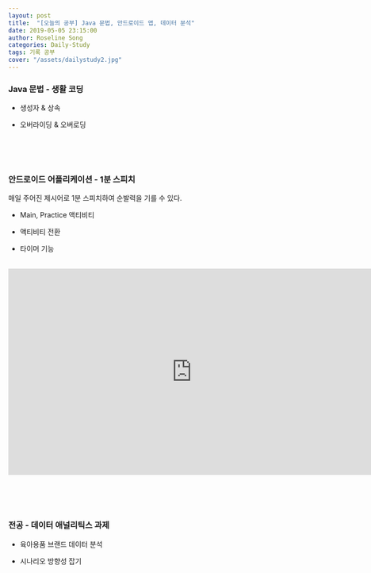 ```yaml
---
layout: post
title:  "[오늘의 공부] Java 문법, 안드로이드 앱, 데이터 분석"
date: 2019-05-05 23:15:00
author: Roseline Song
categories: Daily-Study
tags: 기록 공부
cover: "/assets/dailystudy2.jpg"
---
```


### Java 문법 - 생활 코딩 

- 생성자 & 상속

- 오버라이딩 & 오버로딩

<br>
<br>​

### 안드로이드 어플리케이션 - 1분 스피치

매일 주어진 제시어로 1분 스피치하여 순발력을 기를 수 있다. 

- Main, Practice 액티비티 

- 액티비티 전환

- 타이머 기능 

<br>

<iframe width="740" height="416" src="https://serviceapi.nmv.naver.com/flash/convertIframeTag.nhn?vid=EB2C3C3F9DEE52975D3801D2991DD77D6E08&outKey=V1268c23c081c41d0b5ba67f2f9897408c13f66cfc8377ed666a867f2f9897408c13f" frameborder="no" scrolling="no" title="NaverVideo" allow="autoplay; gyroscope; accelerometer; encrypted-media" allowfullscreen></iframe>

<br>​
<br>​

### 전공 - 데이터 애널리틱스 과제 

- 육아용품 브랜드 데이터 분석 

- 시나리오 방향성 잡기 

<br>​
<br>​